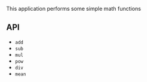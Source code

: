 This application performs some simple math functions

## API
* `add`
* `sub`
* `mul`
* `pow`
* `div`
* `mean`